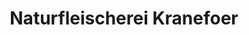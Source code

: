 ---
title: "Naturfleischerei Kranefoer"
url: /castrop-rauxel/naturfleischerei-kranefoer/
shop: Metzgerei
---